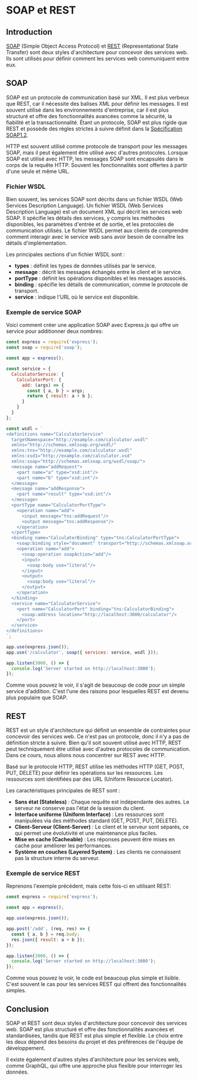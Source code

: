 # SOAP et REST

## Introduction

[SOAP](https://fr.wikipedia.org/wiki/SOAP) (Simple Object Access Protocol) et [REST](https://fr.wikipedia.org/wiki/Representational_state_transfer)
(Representational State Transfer) sont deux styles d'architecture pour
concevoir des services web. Ils sont utilisés pour définir comment les services
web communiquent entre eux.

## SOAP

SOAP est un protocole de communication basé sur XML. Il est plus verbeux que
REST, car il nécessite des balises XML pour définir les messages. Il est
souvent utilisé dans les environnements d'entreprise, car il est plus structuré
et offre des fonctionnalités avancées comme la sécurité, la fiabilité et la
transactionnalité. Étant un protocole, SOAP est plus rigide que REST et possède
des règles strictes à suivre définit dans la [Spécification SOAP1.2](https://www.w3.org/TR/soap12-part0/).

HTTP est souvent utilisé comme protocole de transport pour les messages SOAP,
mais il peut également être utilisé avec d'autres protocoles. Lorsque SOAP est
utilisé avec HTTP, les messages SOAP sont encapsulés dans le corps de la
requête HTTP. Souvent les fonctionnalités sont offertes à partir d'une seule
et même URL.

### Fichier WSDL

Bien souvent, les services SOAP sont décrits dans un fichier WSDL (Web Services
Description Language). Un fichier WSDL (Web Services Description Language) est
un document XML qui décrit les services web SOAP. Il spécifie les détails des
services, y compris les méthodes disponibles, les paramètres d'entrée et de
sortie, et les protocoles de communication utilisés. Le fichier WSDL permet aux
clients de comprendre comment interagir avec le service web sans avoir besoin
de connaître les détails d'implémentation.

Les principales sections d'un fichier WSDL sont :

- **types** : définit les types de données utilisés par le service.
- **message** : décrit les messages échangés entre le client et le service.
- **portType** : définit les opérations disponibles et les messages associés.
- **binding** : spécifie les détails de communication, comme le protocole de transport.
- **service** : indique l'URL où le service est disponible.

### Exemple de service SOAP

Voici comment créer une application SOAP avec Express.js qui offre un service
pour additionner deux nombres:

```javascript
const express = require('express');
const soap = require('soap');

const app = express();

const service = {
  CalculatorService: {
    CalculatorPort: {
      add: (args) => {
        const { a, b } = args;
        return { result: a + b };
      }
    }
  }
};

const wsdl = `
<definitions name="CalculatorService"
  targetNamespace="http://example.com/calculator.wsdl"
  xmlns="http://schemas.xmlsoap.org/wsdl/"
  xmlns:tns="http://example.com/calculator.wsdl"
  xmlns:xsd1="http://example.com/calculator.xsd"
  xmlns:soap="http://schemas.xmlsoap.org/wsdl/soap/">
  <message name="addRequest">
    <part name="a" type="xsd:int"/>
    <part name="b" type="xsd:int"/>
  </message>
  <message name="addResponse">
    <part name="result" type="xsd:int"/>
  </message>
  <portType name="CalculatorPortType">
    <operation name="add">
      <input message="tns:addRequest"/>
      <output message="tns:addResponse"/>
    </operation>
  </portType>
  <binding name="CalculatorBinding" type="tns:CalculatorPortType">
    <soap:binding style="document" transport="http://schemas.xmlsoap.org/soap/http"/>
    <operation name="add">
      <soap:operation soapAction="add"/>
      <input>
        <soap:body use="literal"/>
      </input>
      <output>
        <soap:body use="literal"/>
      </output>
    </operation>
  </binding>
  <service name="CalculatorService">
    <port name="CalculatorPort" binding="tns:CalculatorBinding">
      <soap:address location="http://localhost:3000/calculator"/>
    </port>
  </service>
</definitions>
`;

app.use(express.json());
app.use('/calculator', soap({ services: service, wsdl }));

app.listen(3000, () => {
  console.log('Server started on http://localhost:3000');
});
```

Comme vous pouvez le voir, il s'agit de beaucoup de code pour un simple service
d'addition. C'est l'une des raisons pour lesquelles REST est devenu plus
populaire que SOAP.

## REST

REST est un style d'architecture qui définit un ensemble de contraintes pour
concevoir des services web. Ce n'est pas un protocole, donc il n'y a pas de
définition stricte à suivre. Bien qu'il soit souvent utilisé avec HTTP, REST
peut techniquement être utilisé avec d'autres protocoles de communication. Dans
ce cours, nous allons nous concentrer sur REST avec HTTP.

Basé sur le protocole HTTP, REST utilise les méthodes HTTP (GET, POST, PUT,
DELETE) pour définir les opérations sur les ressources. Les ressources sont
identifiées par des URL (Uniform Resource Locator).

Les caractéristiques principales de REST sont :

- **Sans état (Stateless)** : Chaque requête est indépendante des autres. Le serveur ne
  conserve pas l'état de la session du client.
- **Interface uniforme (Uniform Interface)** : Les ressources sont manipulées via des méthodes
  standard (GET, POST, PUT, DELETE).
- **Client-Serveur (Client-Server)** : Le client et le serveur sont séparés, ce qui permet une
  évolutivité et une maintenance plus faciles.
- **Mise en cache (Cacheable)** : Les réponses peuvent être mises en cache pour améliorer les
  performances.
- **Système en couches (Layered System)** : Les clients ne connaissent pas la structure interne du
  serveur.

### Exemple de service REST

Reprenons l'exemple précédent, mais cette fois-ci en utilisant REST:

```javascript
const express = require('express');

const app = express();

app.use(express.json());

app.post('/add', (req, res) => {
  const { a, b } = req.body;
  res.json({ result: a + b });
});

app.listen(3000, () => {
  console.log('Server started on http://localhost:3000');
});
```

Comme vous pouvez le voir, le code est beaucoup plus simple et lisible. C'est
souvent le cas pour les services REST qui offrent des fonctionnalités simples.

## Conclusion

SOAP et REST sont deux styles d'architecture pour concevoir des services web.
SOAP est plus structuré et offre des fonctionnalités avancées et standardisées,
tandis que REST est plus simple et flexible. Le choix entre les deux dépend des
besoins du projet et des préférences de l'équipe de développement.

Il existe également d'autres styles d'architecture pour les services web, comme
GraphQL, qui offre une approche plus flexible pour interroger les données.